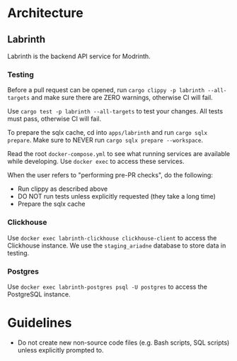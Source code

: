 # Architecture

## Labrinth

Labrinth is the backend API service for Modrinth.

### Testing

Before a pull request can be opened, run `cargo clippy -p labrinth --all-targets` and make sure there are ZERO warnings, otherwise CI will fail.

Use `cargo test -p labrinth --all-targets` to test your changes. All tests must pass, otherwise CI will fail.

To prepare the sqlx cache, cd into `apps/labrinth` and run `cargo sqlx prepare`. Make sure to NEVER run `cargo sqlx prepare --workspace`.

Read the root `docker-compose.yml` to see what running services are available while developing. Use `docker exec` to access these services.

When the user refers to "performing pre-PR checks", do the following:
- Run clippy as described above
- DO NOT run tests unless explicitly requested (they take a long time)
- Prepare the sqlx cache

### Clickhouse

Use `docker exec labrinth-clickhouse clickhouse-client` to access the Clickhouse instance. We use the `staging_ariadne` database to store data in testing.

### Postgres

Use `docker exec labrinth-postgres psql -U postgres` to access the PostgreSQL instance.

# Guidelines

- Do not create new non-source code files (e.g. Bash scripts, SQL scripts) unless explicitly prompted to.
